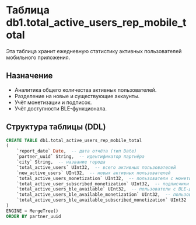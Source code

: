 # Таблица db1.total_active_users_rep_mobile_total

Эта таблица хранит ежедневную статистику активных пользователей мобильного приложения.

## Назначение
- Аналитика общего количества активных пользователей.
- Разделение на новые и существующие аккаунты.
- Учёт монетизации и подписок.
- Учёт доступности BLE-функционала.

## Структура таблицы (DDL)

```sql
CREATE TABLE db1.total_active_users_rep_mobile_total
(
    `report_date` Date,  -- дата отчёта (тип Date)
    `partner_uuid` String,  -- идентификатор партнёра
    `city` String,  -- название города
    `total_active_users` UInt32,  -- всего активных пользователей
    `new_active_users` UInt32,  -- новых активных пользователей
    `total_active_users_monetization` UInt32,  -- пользователи с монетизацией
    `total_active_user_subscribed_monetization` UInt32,  -- подписчики с монетизацией
    `total_active_users_ble_available` UInt32,  -- пользователи с BLE-доступом
    `total_active_users_ble_available_monetization` UInt32,  -- пользователи BLE с монетизацией
    `total_active_users_ble_available_subscribed_monetization` UInt32  -- подписчики BLE с монетизацией
)
ENGINE = MergeTree()
ORDER BY partner_uuid
